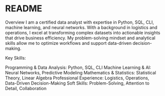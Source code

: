# README
Overview
I am a certified data analyst with expertise in Python, SQL, CLI, machine learning, and neural networks. With a background in logistics and operations, I excel at transforming complex datasets into actionable insights that drive business efficiency. My problem-solving mindset and analytical skills allow me to optimize workflows and support data-driven decision-making.

Key Skills:

Programming & Data Analysis: Python, SQL, CLI
Machine Learning & AI: Neural Networks, Predictive Modeling
Mathematics & Statistics: Statistical Theory, Linear Algebra
Professional Experience: Logistics, Operations, Data-Driven Decision-Making
Soft Skills: Problem-Solving, Attention to Detail, Collaboration
